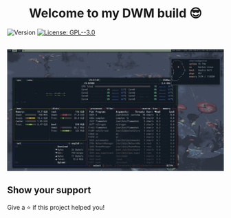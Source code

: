 <h1 align="center">Welcome to my DWM build 😎</h1>
<p>
  <img alt="Version" src="https://img.shields.io/badge/version-testing-blue.svg?cacheSeconds=2592000" />
  <a href="https://www.gnu.org/licenses/gpl-3.0.en.html" target="_blank">
    <img alt="License: GPL--3.0" src="https://img.shields.io/badge/License-GPL--3.0-yellow.svg" />
  </a>
</p>


<br />
<div align="center">
    <a href="https://github.com/charlesmenez/dwm">
        <img src="screenshot.png">
    </a>
</div>

## Show your support

Give a ⭐️ if this project helped you!


